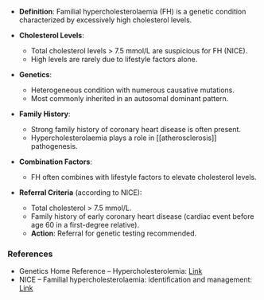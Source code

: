 - **Definition**: Familial hypercholesterolaemia (FH) is a genetic condition characterized by excessively high cholesterol levels.

- **Cholesterol Levels**: 
  - Total cholesterol levels > 7.5 mmol/L are suspicious for FH (NICE).
  - High levels are rarely due to lifestyle factors alone.

- **Genetics**:
  - Heterogeneous condition with numerous causative mutations.
  - Most commonly inherited in an autosomal dominant pattern.

- **Family History**: 
  - Strong family history of coronary heart disease is often present.
  - Hypercholesterolaemia plays a role in [[atherosclerosis]] pathogenesis.

- **Combination Factors**: 
  - FH often combines with lifestyle factors to elevate cholesterol levels.

- **Referral Criteria** (according to NICE):
  - Total cholesterol > 7.5 mmol/L.
  - Family history of early coronary heart disease (cardiac event before age 60 in a first-degree relative).
  - **Action**: Referral for genetic testing recommended.

### **References**
- Genetics Home Reference – Hypercholesterolemia: [Link](https://ghr.nlm.nih.gov/condition/hypercholesterolemia)
- NICE – Familial hypercholesterolaemia: identification and management: [Link](https://www.nice.org.uk/guidance/cg71/chapter/Recommendations)
